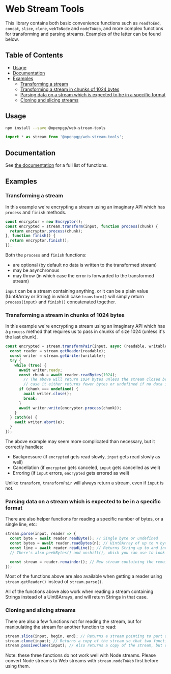 # Web Stream Tools

This library contains both basic convenience functions such as `readToEnd`, `concat`, `slice`, `clone`, `webToNode` and `nodeToWeb`, and more complex functions for transforming and parsing streams. Examples of the latter can be found below.

## Table of Contents
<!-- MarkdownTOC autolink="true" -->

- [Usage](#usage)
- [Documentation](#documentation)
- [Examples](#examples)
  - [Transforming a stream](#transforming-a-stream)
  - [Transforming a stream in chunks of 1024 bytes](#transforming-a-stream-in-chunks-of-1024-bytes)
  - [Parsing data on a stream which is expected to be in a specific format](#parsing-data-on-a-stream-which-is-expected-to-be-in-a-specific-format)
  - [Cloning and slicing streams](#cloning-and-slicing-streams)

<!-- /MarkdownTOC -->

## Usage

```bash
npm install --save @openpgp/web-stream-tools
```

```js
import * as stream from '@openpgp/web-stream-tools';
```

## Documentation

See [the documentation](https://web-stream-tools.openpgpjs.org/) for a full list of functions.

## Examples

### Transforming a stream

In this example we're encrypting a stream using an imaginary API which has `process` and `finish` methods.

```js
const encryptor = new Encryptor();
const encrypted = stream.transform(input, function process(chunk) {
  return encryptor.process(chunk);
}, function finish() {
  return encryptor.finish();
});
```

Both the `process` and `finish` functions:

- are optional (by default no data is written to the transformed stream)
- may be asynchronous
- may throw (in which case the error is forwarded to the transformed stream)

`input` can be a stream containing anything, or it can be a plain value (Uint8Array or String) in which case `transform()` will simply return `process(input)` and `finish()` concatenated together.

### Transforming a stream in chunks of 1024 bytes

In this example we're encrypting a stream using an imaginary API which has a `process` method that requires us to pass in chunks of size 1024 (unless it's the last chunk).

```js
const encrypted = stream.transformPair(input, async (readable, writable) => {
  const reader = stream.getReader(readable);
  const writer = stream.getWriter(writable);
  try {
    while (true) {
      await writer.ready;
      const chunk = await reader.readBytes(1024);
        // The above will return 1024 bytes unless the stream closed before that, in which
        // case it either returns fewer bytes or undefined if no data is available.
      if (chunk === undefined) {
        await writer.close();
        break;
      }
      await writer.write(encryptor.process(chunk));
    }
  } catch(e) {
    await writer.abort(e);
  }
});
```

The above example may seem more complicated than necessary, but it correctly handles:

- Backpressure (if `encrypted` gets read slowly, `input` gets read slowly as well)
- Cancellation (if `encrypted` gets canceled, `input` gets cancelled as well)
- Erroring (if `input` errors, `encrypted` gets errored as well)

Unlike `transform`, `transformPair` will always return a stream, even if `input` is not.

### Parsing data on a stream which is expected to be in a specific format

There are also helper functions for reading a specific number of bytes, or a single line, etc:

```js
stream.parse(input, reader => {
  const byte = await reader.readByte(); // Single byte or undefined
  const bytes = await reader.readBytes(n); // Uint8Array of up to n bytes, or undefined
  const line = await reader.readLine(); // Returns String up to and including the first \n, or undefined. This function is specifically for a stream of Strings.
  // There's also peekBytes() and unshift(), which you can use to look ahead in the stream.

  const stream = reader.remainder(); // New stream containing the remainder of the original stream. Only available when using a Reader from stream.parse()
});
```

Most of the functions above are also available when getting a reader using `stream.getReader()` instead of `stream.parse()`.

All of the functions above also work when reading a stream containing Strings instead of a Uint8Arrays, and will return Strings in that case.

### Cloning and slicing streams

There are also a few functions not for reading the stream, but for manipulating the stream for another function to read:

```js
stream.slice(input, begin, end); // Returns a stream pointing to part of the original stream, or a Uint8Array
stream.clone(input); // Returns a copy of the stream so that two functions can read it. Note: this does *not* clone a Uint8Array, since this function is only meant for reading the same data twice.
stream.passiveClone(input); // Also returns a copy of the stream, but doesn't return data immediately when you read from it, only returns data when you read from the original stream. This is meant for respecting backpressure.
```

Note: these three functions do not work well with Node streams. Please convert Node streams to Web streams with `stream.nodeToWeb` first before using them.
